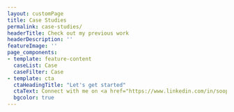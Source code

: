 ```yaml
---
layout: customPage
title: Case Studies
permalink: case-studies/
headerTitle: Check out my previous work
headerDescription: ''
featureImage: ''
page_components:
- template: feature-content
  caseList: Case
  caseFilter: Case
- template: cta
  ctaHeadingTitle: "Let's get started"
  ctaText: Connect with me on <a href="https://www.linkedin.com/in/soophia//" title="" target="_blank">LinkedIn</a>.
  bgcolor: true
---
```


